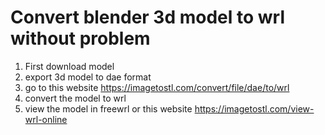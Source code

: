 # Convert blender 3d model to wrl without problem

1. First download model
2. export 3d model to dae format
3. go to this website
   https://imagetostl.com/convert/file/dae/to/wrl
4. convert the model to wrl
5. view the model in freewrl or this website
   https://imagetostl.com/view-wrl-online
